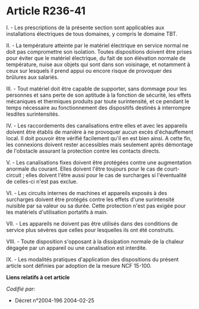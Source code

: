 # Article R236-41

I. - Les prescriptions de la présente section sont applicables aux installations électriques de tous domaines, y compris le
domaine TBT.

II. - La température atteinte par le matériel électrique en service normal ne doit pas compromettre son isolation. Toutes
dispositions doivent être prises pour éviter que le matériel électrique, du fait de son élévation normale de température,
nuise aux objets qui sont dans son voisinage, et notamment à ceux sur lesquels il prend appui ou encore risque de provoquer
des brûlures aux salariés.

III. - Tout matériel doit être capable de supporter, sans dommage pour les personnes et sans perte de son aptitude à la
fonction de sécurité, les effets mécaniques et thermiques produits par toute surintensité, et ce pendant le temps nécessaire
au fonctionnement des dispositifs destinés à interrompre lesdites surintensités.

IV. - Les raccordements des canalisations entre elles et avec les appareils doivent être établis de manière à ne provoquer
aucun excès d'échauffement local. Il doit pouvoir être vérifié facilement qu'il en est bien ainsi. A cette fin, les
connexions doivent rester accessibles mais seulement après démontage de l'obstacle assurant la protection contre les contacts
directs.

V. - Les canalisations fixes doivent être protégées contre une augmentation anormale du courant. Elles doivent l'être
toujours pour le cas de court-circuit ; elles doivent l'être aussi pour le cas de surcharges si l'éventualité de celles-ci
n'est pas exclue.

VI. - Les circuits internes de machines et appareils exposés à des surcharges doivent être protégés contre les effets d'une
surintensité nuisible par sa valeur ou sa durée. Cette protection n'est pas exigée pour les matériels d'utilisation portatifs
à main.

VII. - Les appareils ne doivent pas être utilisés dans des conditions de service plus sévères que celles pour lesquelles ils
ont été construits.

VIII. - Toute disposition s'opposant à la dissipation normale de la chaleur dégagée par un appareil ou une canalisation est
interdite.

IX. - Les modalités pratiques d'application des dispositions du présent article sont définies par adoption de la mesure NCF
15-100.

**Liens relatifs à cet article**

_Codifié par_:

  - Décret n°2004-196 2004-02-25
